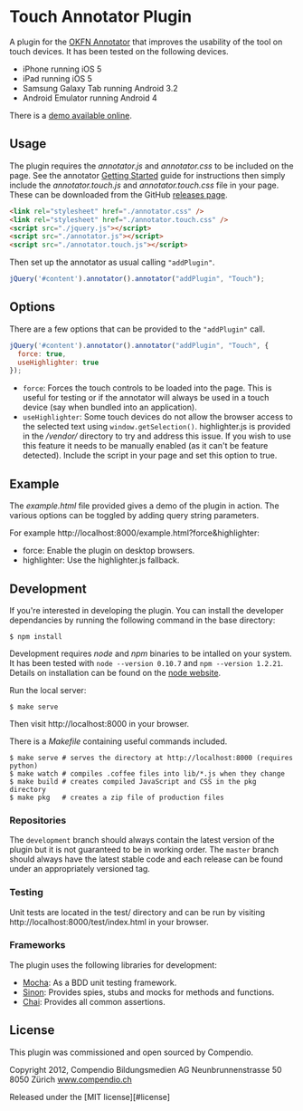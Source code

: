 Touch Annotator Plugin
======================

A plugin for the [OKFN Annotator][#annotator] that improves the usability of
the tool on touch devices. It has been tested on the following devices.

 - iPhone running iOS 5
 - iPad running iOS 5
 - Samsung Galaxy Tab running Android 3.2
 - Android Emulator running Android 4

[#annotator]: http://okfnlabs.org/annotator/

There is a [demo available online][#demo].

[#demo]: http://aron.github.com/annotator.touch.js

Usage
-----

The plugin requires the _annotator.js_ and _annotator.css_ to be included on
the page. See the annotator [Getting Started][#ann-install] guide for
instructions then simply include the _annotator.touch.js_ and
_annotator.touch.css_ file in your page. These can be downloaded from the
GitHub [releases page][#download].

[#download]: http://github.com/aron/annotator.touch.js/releases

```html
<link rel="stylesheet" href="./annotator.css" />
<link rel="stylesheet" href="./annotator.touch.css" />
<script src="./jquery.js"></script>
<script src="./annotator.js"></script>
<script src="./annotator.touch.js"></script>
```

Then set up the annotator as usual calling `"addPlugin"`.

```javascript
jQuery('#content').annotator().annotator("addPlugin", "Touch");
```

[#ann-install]: https://github.com/okfn/annotator/wiki/Getting-Started

Options
-------

There are a few options that can be provided to the `"addPlugin"` call.

```javascript
jQuery('#content').annotator().annotator("addPlugin", "Touch", {
  force: true,
  useHighlighter: true
});
```

 - `force`: Forces the touch controls to be loaded into the page. This is
   useful for testing or if the annotator will always be used in a touch
   device (say when bundled into an application).
 - `useHighlighter`: Some touch devices do not allow the browser access to the
   selected text using `window.getSelection()`. highlighter.js is provided
   in the _/vendor/_ directory to try and address this issue. If you wish to
   use this feature it needs to be manually enabled (as it can't be feature
   detected). Include the script in your page and set this option to true.

Example
-------

The _example.html_ file provided gives a demo of the plugin in action. The
various options can be toggled by adding query string parameters.

For example http://localhost:8000/example.html?force&highlighter:

 - force: Enable the plugin on desktop browsers.
 - highlighter: Use the highlighter.js fallback.

Development
-----------

If you're interested in developing the plugin. You can install the developer
dependancies by running the following command in the base directory:

    $ npm install

Development requires _node_ and _npm_ binaries to be intalled on your system.
It has been tested with `node --version 0.10.7` and `npm --version 1.2.21`.
Details on installation can be found on the [node website][#node].

Run the local server:

    $ make serve

Then visit http://localhost:8000 in your browser.

There is a _Makefile_ containing useful commands included.

    $ make serve # serves the directory at http://localhost:8000 (requires python)
    $ make watch # compiles .coffee files into lib/*.js when they change
    $ make build # creates compiled JavaScript and CSS in the pkg directory
    $ make pkg   # creates a zip file of production files

[#node]: http://nodejs.org/

### Repositories

The `development` branch should always contain the latest version of the
plugin but it is not guaranteed to be in working order. The `master` branch
should always have the latest stable code and each release can be found under
an appropriately versioned tag.

### Testing

Unit tests are located in the test/ directory and can be run by visiting
http://localhost:8000/test/index.html in your browser.

### Frameworks

The plugin uses the following libraries for development:

 - [Mocha][#mocha]: As a BDD unit testing framework.
 - [Sinon][#sinon]: Provides spies, stubs and mocks for methods and functions.
 - [Chai][#chai]:   Provides all common assertions.

[#mocha]: http://mochajs.org/
[#sinon]: http://chaijs.com/
[#chai]:  http://sinonjs.org/docs/

License
-------

This plugin was commissioned and open sourced by Compendio.

Copyright 2012, Compendio Bildungsmedien AG
Neunbrunnenstrasse 50
8050 Zürich
www.compendio.ch

Released under the [MIT license][#license]
